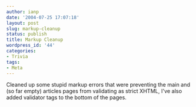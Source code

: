 ```yaml
---
author: ianp
date: '2004-07-25 17:07:18'
layout: post
slug: markup-cleanup
status: publish
title: Markup Cleanup
wordpress_id: '44'
categories:
- Trivia
tags:
- Meta
---
```


Cleaned up some stupid markup errors that were preventing the main and
(so far empty) articles pages from validating as strict XHTML, I've also
added validator tags to the bottom of the pages.
